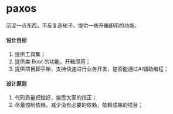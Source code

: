 # paxos
沉淀一点东西，不反复造轮子，提供一些开箱即用的功能。

#### 设计目标
1. 提供工具集；
2. 提供类 Boot 的功能，开箱即用；
3. 提供项目脚手架，支持快速进行业务开发，是否能通过AI辅助编程；

#### 设计原则
1. 代码质量把控好，接受大家的指正；
2. 尽量控制依赖，减少没有必要的依赖，依赖成熟的项目；
